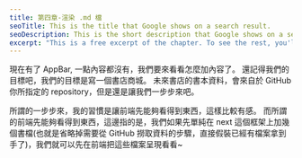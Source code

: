 ```yaml
---
title: 第四章-渲染 .md 檔
seoTitle: This is the title that Google shows on a search result.
seoDescription: This is the short description that Google shows on a search result.
excerpt: "This is a free excerpt of the chapter. To see the rest, you'll have to buy the book."
---
```


現在有了 AppBar, 一點內容都沒有，我們要來看看怎麼加內容了。
還記得我們的目標吧，我們的目標是寫一個書店商城。
未來書店的書本資料，會來自於 GitHub 你所指定的 repository，但是還是讓我們一步步來吧。

所謂的一步步來，我的習慣是讓前端先能夠看得到東西，這樣比較有感。
而所謂的前端先能夠看得到東西，這邊指的是，我們如果先單純在 next 這個框架上加幾個書檔(也就是省略掉需要從 GitHub 撈取資料的步驟，直接假裝已經有檔案拿到手了)，我們就可以先在前端把這些檔案呈現看看~
